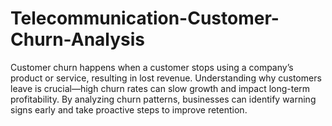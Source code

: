 # Telecommunication-Customer-Churn-Analysis
Customer churn happens when a customer stops using a company’s product or service, resulting in lost revenue. Understanding why customers leave is crucial—high churn rates can slow growth and impact long-term profitability. By analyzing churn patterns, businesses can identify warning signs early and take proactive steps to improve retention.
